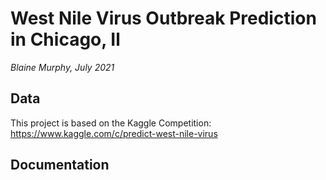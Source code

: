 # West Nile Virus Outbreak Prediction in Chicago, Il
_Blaine Murphy, July 2021_

## Data
This project is based on the Kaggle Competition: https://www.kaggle.com/c/predict-west-nile-virus

## Documentation 



